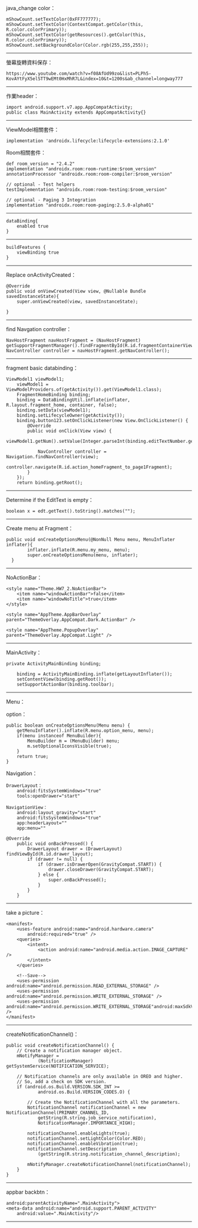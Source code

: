 java_change color：

	mShowCount.setTextColor(0xFF777777);
	mShowCount.setTextColor(ContextCompat.getColor(this, R.color.colorPrimary));
	mShowCount.setTextColor(getResources().getColor(this, R.color.colorPrimary));
	mShowCount.setBackgroundColor(Color.rgb(255,255,255));
---
螢幕旋轉資料保存：

    https://www.youtube.com/watch?v=f08AfUd99zo&list=PLPh5-KovAYtFyX5elSTT9wEMt0HxMhR7L&index=10&t=1200s&ab_channel=longway777
---
作業header：

    import android.support.v7.app.AppCompatActivity;
    public class MainActivity extends AppCompatActivity{}
---
ViewModel相關套件：

    implementation 'androidx.lifecycle:lifecycle-extensions:2.1.0'

Room相關套件：

    def room_version = "2.4.2"
    implementation "androidx.room:room-runtime:$room_version"
    annotationProcessor "androidx.room:room-compiler:$room_version"

    // optional - Test helpers
    testImplementation "androidx.room:room-testing:$room_version"

    // optional - Paging 3 Integration
    implementation "androidx.room:room-paging:2.5.0-alpha01"
---
    dataBinding{
       	enabled true
    }
---
    buildFeatures {
        viewBinding true
    }
---
Replace onActivityCreated：

    @Override
    public void onViewCreated(View view, @Nullable Bundle savedInstanceState){
        super.onViewCreated(view, savedInstanceState);
        
    }
---
find Navgation controller：

	NavHostFragment navHostFragment = (NavHostFragment) getSupportFragmentManager().findFragmentById(R.id.fragmentContainerView);
    NavController controller = navHostFragment.getNavController();
---
fragment basic databinding：

	ViewModel1 viewModel1;
        viewModel1 = ViewModelProviders.of(getActivity()).get(ViewModel1.class);
        FragmentHomeBinding binding;
        binding = DataBindingUtil.inflate(inflater, R.layout.fragment_home, container, false);
        binding.setData(viewModel1);
        binding.setLifecycleOwner(getActivity());
        binding.button123.setOnClickListener(new View.OnClickListener() {
            @Override
            public void onClick(View view) {
                viewModel1.getNum().setValue(Integer.parseInt(binding.editTextNumber.getText().toString()));

                NavController controller = Navigation.findNavController(view);
                controller.navigate(R.id.action_homeFragment_to_page1Fragment);
            }
        });
        return binding.getRoot();
---
Determine if the EditText is empty：

	boolean x = edt.getText().toString().matches("");
---
Create menu at Fragment：

	public void onCreateOptionsMenu(@NonNull Menu menu, MenuInflater inflater){
        	inflater.inflate(R.menu.my_menu, menu);
       		super.onCreateOptionsMenu(menu, inflater);
  	  }
---
NoActionBar：

    <style name="Theme.HW7_2.NoActionBar">
        <item name="windowActionBar">false</item>
        <item name="windowNoTitle">true</item>
    </style>

    <style name="AppTheme.AppBarOverlay" parent="ThemeOverlay.AppCompat.Dark.ActionBar" />

    <style name="AppTheme.PopupOverlay" parent="ThemeOverlay.AppCompat.Light" />
---
MainActivity：

	private ActivityMainBinding binding;

        binding = ActivityMainBinding.inflate(getLayoutInflater());
        setContentView(binding.getRoot());
        setSupportActionBar(binding.toolbar);
---
Menu：

option：

    public boolean onCreateOptionsMenu(Menu menu) {
        getMenuInflater().inflate(R.menu.option_menu, menu);
        if(menu instanceof MenuBuilder){
            MenuBuilder m = (MenuBuilder) menu;
            m.setOptionalIconsVisible(true);
        }
        return true;
    }

Navigation：

	DrawerLayout：
        android:fitsSystemWindows="true"
        tools:openDrawer="start"

	NavigationView：
        android:layout_gravity="start"
        android:fitsSystemWindows="true"
		app:headerLayout=""
		app:menu=""

	@Override
    	public void onBackPressed() {
        	DrawerLayout drawer = (DrawerLayout) findViewById(R.id.drawer_layout);
        	if (drawer != null) {
                if (drawer.isDrawerOpen(GravityCompat.START)) {
                    drawer.closeDrawer(GravityCompat.START);
                } else {
                    super.onBackPressed();
                }
        	}
    	}

---
take a picture：

	<manifest>
        <uses-feature android:name="android.hardware.camera"
            android:required="true" />
        <queries>
            <intent>
                <action android:name="android.media.action.IMAGE_CAPTURE" />
            </intent>
        </queries>

		<!--Save-->
		<uses-permission android:name="android.permission.READ_EXTERNAL_STORAGE" />
        <uses-permission android:name="android.permission.WRITE_EXTERNAL_STORAGE" />
		<uses-permission android:name="android.permission.WRITE_EXTERNAL_STORAGE"android:maxSdkVersion="18" />
	</manifest>
---
createNotificationChannel()：

    public void createNotificationChannel() {
        // Create a notification manager object.
        mNotifyManager =
                (NotificationManager) getSystemService(NOTIFICATION_SERVICE);

        // Notification channels are only available in OREO and higher.
        // So, add a check on SDK version.
        if (android.os.Build.VERSION.SDK_INT >=
                android.os.Build.VERSION_CODES.O) {

            // Create the NotificationChannel with all the parameters.
            NotificationChannel notificationChannel = new NotificationChannel(PRIMARY_CHANNEL_ID,
                getString(R.string.job_service_notification),
                NotificationManager.IMPORTANCE_HIGH);

            notificationChannel.enableLights(true);
            notificationChannel.setLightColor(Color.RED);
            notificationChannel.enableVibration(true);
            notificationChannel.setDescription
                (getString(R.string.notification_channel_description);

            mNotifyManager.createNotificationChannel(notificationChannel);
        }
    }
---
appbar backbtn：

	android:parentActivityName=".MainActivity">
    <meta-data android:name="android.support.PARENT_ACTIVITY"
        android:value=".MainActivity"/>
---











